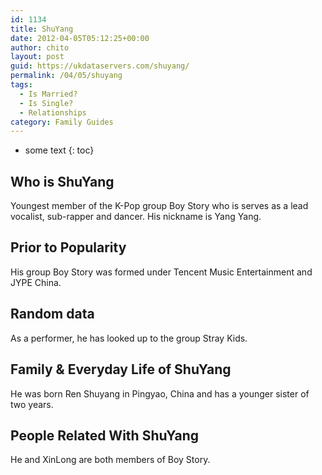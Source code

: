 ```yaml
---
id: 1134
title: ShuYang
date: 2012-04-05T05:12:25+00:00
author: chito
layout: post
guid: https://ukdataservers.com/shuyang/
permalink: /04/05/shuyang
tags:
  - Is Married?
  - Is Single?
  - Relationships
category: Family Guides
---
```


* some text
{: toc}
          
          
## Who is  ShuYang
                  
                  
                  
Youngest member of the K-Pop group Boy Story who is serves as a lead vocalist, sub-rapper and dancer. His nickname is Yang Yang.
                  
                
                
                
## Prior to Popularity 
                  
                  
                  
His group Boy Story was formed under Tencent Music Entertainment and JYPE China.
                  
                
                
                
## Random data 
                  
                  
                  
As a performer, he has looked up to the group Stray Kids.
                  
                
                
                
## Family & Everyday Life of ShuYang
                  
                  
                  
He was born Ren Shuyang in Pingyao, China and has a younger sister of two years.
                  
                
                
                
## People Related With  ShuYang
                  
                  
                  
He and XinLong are both members of Boy Story.
                  
                
              
            
          
          
          
    
    
  
